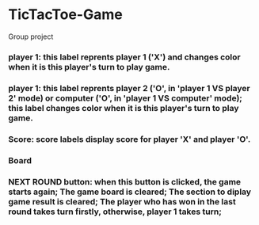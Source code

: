 # TicTacToe-Game
Group project
### player 1: this label reprents player 1 ('X') and changes color when it is this player's turn to play game.

### player 1: this label reprents player 2 ('O', in 'player 1 VS player 2' mode) or computer ('O', in 'player 1 VS computer' mode); this label changes color when it is this player's turn to play game.

### Score: score labels display score for player 'X' and player 'O'.
### Board
###

### NEXT ROUND button: when this button is clicked, the game starts again; The game board is cleared; The section to diplay game result is cleared; The player who has won in the last round takes turn firstly, otherwise, player 1 takes turn;




